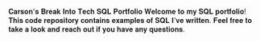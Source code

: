 𝐂𝐚𝐫𝐬𝐨𝐧'𝐬 𝐁𝐫𝐞𝐚𝐤 𝐈𝐧𝐭𝐨 𝐓𝐞𝐜𝐡 𝐒𝐐𝐋 𝐏𝐨𝐫𝐭𝐟𝐨𝐥𝐢𝐨
𝐖𝐞𝐥𝐜𝐨𝐦𝐞 𝐭𝐨 𝐦𝐲 𝐒𝐐𝐋 𝐩𝐨𝐫𝐭𝐟𝐨𝐥𝐢𝐨! 𝐓𝐡𝐢𝐬 𝐜𝐨𝐝𝐞 𝐫𝐞𝐩𝐨𝐬𝐢𝐭𝐨𝐫𝐲 𝐜𝐨𝐧𝐭𝐚𝐢𝐧𝐬 𝐞𝐱𝐚𝐦𝐩𝐥𝐞𝐬 𝐨𝐟 𝐒𝐐𝐋 𝐈'𝐯𝐞 𝐰𝐫𝐢𝐭𝐭𝐞𝐧. 𝐅𝐞𝐞𝐥 𝐟𝐫𝐞𝐞 𝐭𝐨 𝐭𝐚𝐤𝐞 𝐚 𝐥𝐨𝐨𝐤 𝐚𝐧𝐝 𝐫𝐞𝐚𝐜𝐡 𝐨𝐮𝐭 𝐢𝐟 𝐲𝐨𝐮 𝐡𝐚𝐯𝐞 𝐚𝐧𝐲 𝐪𝐮𝐞𝐬𝐭𝐢𝐨𝐧𝐬.
